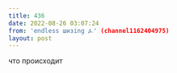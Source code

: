 ```yaml
---
title: 436
date: 2022-08-26 03:07:24
from: 'endless шизing ⍼' (channel1162404975)
layout: post
---
```


что происходит
